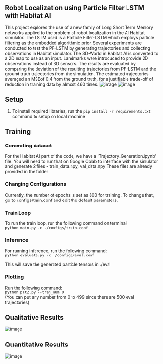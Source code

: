 ## Robot Localization using Particle Filter LSTM with Habitat AI

This project explores the use of a new family of Long Short Term Memory networks applied to the problem of robot localization in the AI Habitat simulator. The LSTM used is a Particle Filter-LSTM which employs particle filtering as the embedded algorithmic prior. Several experiments are conducted to test the PF-LSTM by generating trajectories and collecting observations in Habitat simulator. The 3D-World in Habitat AI is converted to a 2D map to use as an input. Landmarks were introduced to provide 2D observations instead of 3D sensors. The results are evaluated by comparing the deviation of the resulting trajectories from PF-LSTM and the ground truth trajectories from the simulation. The estimated trajectories averaged an MSEof 0.4 from the ground truth, for a justifiable trade-off of reduction in training data by almost 460 times.
![image](https://user-images.githubusercontent.com/38180831/203159744-506b3550-71d3-4ef6-9059-92a1a6a1a9b5.png)
![image](https://user-images.githubusercontent.com/38180831/203159866-3b578832-7369-48ca-82ce-d4c66250cded.png)

## Setup
1. To install required libraries, run the `pip install -r requirements.txt` command to setup on local machine

## Training
### Generating dataset
For the Habitat AI part of the code, we have a 'Trajectory_Generation.ipynb' file. You will need to run that on Google Colab to interface with the simulator and generate 2 files - train_data.npy, val_data.npy
These files are already provided in the folder
### Changing Configurations
Currently, the number of epochs is set as 800 for training. To change that, go to configs/train.conf and edit the default parameters.
### Train Loop
To run the train loop, run the following command on terminal:\
`python main.py -c ./configs/train.conf`


### Inference
For running inference, run the following command:\
`python evaluate.py -c ./configs/eval.conf`

This will save the generated particle tensors in ./eval


### Plotting
Run the following command:\
`python plt2.py --traj_num 0`\
(You can put any number from 0 to 499 since there are 500 eval trajectories)
 
## Qualitative Results

![image](https://user-images.githubusercontent.com/38180831/203160003-f3626f0d-98af-4ef7-ad54-dd4022c38d3c.png)


## Quantitative Results

![image](https://user-images.githubusercontent.com/38180831/203160120-9cfc2a90-51f4-4598-a4f3-b681bbf71775.png)
